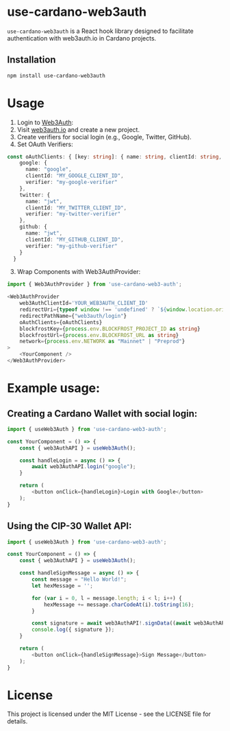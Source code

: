 # use-cardano-web3auth

`use-cardano-web3auth` is a React hook library designed to facilitate authentication with web3auth.io in Cardano projects.

## Installation

```bash
npm install use-cardano-web3auth
```

# Usage
1. Login to [Web3Auth](https://web3auth.io/):
2. Visit [web3auth.io](https://web3auth.io/) and create a new project.
3. Create verifiers for social login (e.g., Google, Twitter, GitHub).
4. Set OAuth Verifiers:

```typescript
const oAuthClients: { [key: string]: { name: string, clientId: string, verifier: string } } = {
    google: {
      name: "google",
      clientId: "MY_GOOGLE_CLIENT_ID",
      verifier: "my-google-verifier"
    },
    twitter: {
      name: "jwt",
      clientId: "MY_TWITTER_CLIENT_ID",
      verifier: "my-twitter-verifier"
    },
    github: {
      name: "jwt",
      clientId: "MY_GITHUB_CLIENT_ID",
      verifier: "my-github-verifier"
    }
  }

```

3. Wrap Components with Web3AuthProvider:

```typescript
import { Web3AuthProvider } from 'use-cardano-web3-auth';

<Web3AuthProvider
    web3AuthClientId='YOUR_WEB3AUTH_CLIENT_ID'
    redirectUri={typeof window !== 'undefined' ? `${window.location.origin}` : 'http://localhost:5173'}
    redirectPathName={"web3auth/login"}
    oAuthClients={oAuthClients}
    blockfrostKey={process.env.BLOCKFROST_PROJECT_ID as string}
    blockfrostUrl={process.env.BLOCKFROST_URL as string}
    network={process.env.NETWORK as "Mainnet" | "Preprod"}
>
    <YourComponent />
</Web3AuthProvider>

```

# Example usage:
## Creating a Cardano Wallet with social login:
```typescript
import { useWeb3Auth } from 'use-cardano-web3-auth';

const YourComponent = () => {
    const { web3AuthAPI } = useWeb3Auth();

    const handleLogin = async () => {
        await web3AuthAPI.login("google");
    }

    return (
        <button onClick={handleLogin}>Login with Google</button>
    );
}

```

## Using the CIP-30 Wallet API:
```typescript
import { useWeb3Auth } from 'use-cardano-web3-auth';

const YourComponent = () => {
    const { web3AuthAPI } = useWeb3Auth();

    const handleSignMessage = async () => {
        const message = "Hello World!";
        let hexMessage = '';

        for (var i = 0, l = message.length; i < l; i++) {
            hexMessage += message.charCodeAt(i).toString(16);
        }

        const signature = await web3AuthAPI!.signData((await web3AuthAPI?.getRewardAddresses())![0],  hexMessage);
        console.log({ signature });
    }

    return (
        <button onClick={handleSignMessage}>Sign Message</button>
    );
}

```

# License
This project is licensed under the MIT License - see the LICENSE file for details.